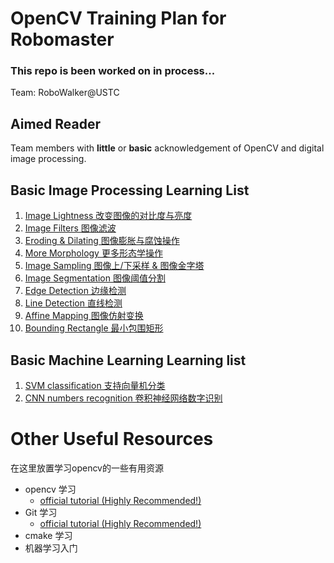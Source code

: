 # OpenCV Training Plan for Robomaster 
### This repo is been worked on in process...
Team: RoboWalker@USTC

## Aimed Reader 
Team members with **little** or **basic** acknowledgement of OpenCV and digital image processing. 

## Basic Image Processing Learning List  
1. [Image Lightness 改变图像的对比度与亮度](./codes/1_ImageLightness)
2. [Image Filters 图像滤波](./codes/2_Filters)
3. [Eroding & Dilating 图像膨胀与腐蚀操作](./codes/3_Eroding_Dilating)
4. [More Morphology 更多形态学操作](./codes/4_Morphology)
5. [Image Sampling 图像上/下采样 & 图像金字塔](./codes/5_ImageSampling)
6. [Image Segmentation 图像阈值分割](./codes/6_Segment)
7. [Edge Detection 边缘检测](./codes/7_EdgeDetect)
8. [Line Detection 直线检测](./codes/8_LineDetect)
9. [Affine Mapping 图像仿射变换](./codes/9_AffineMapping)
10. [Bounding Rectangle 最小包围矩形](./codes/10_BoundingRect)

## Basic Machine Learning Learning list 
1. [SVM classification 支持向量机分类](./codes/11_SVM)
2. [CNN numbers recognition 卷积神经网络数字识别](./codes/12_CNN_numbers)

# Other Useful Resources
在这里放置学习opencv的一些有用资源 
+ opencv 学习
    + [official tutorial (Highly Recommended!)](http://www.opencv.org.cn/opencvdoc/2.3.2/html/doc/tutorials/tutorials.html)
+ Git 学习
    + [official tutorial (Highly Recommended!)](https://git-scm.com/book/en/v2)
+ cmake 学习 
+ 机器学习入门
